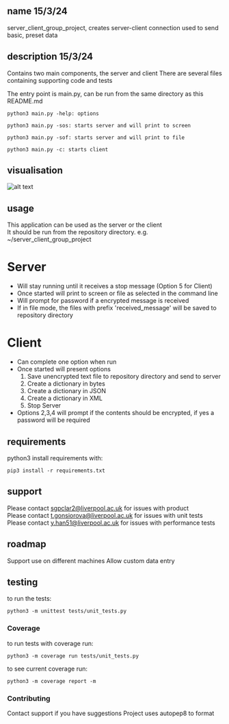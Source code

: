 ## name 15/3/24
server_client_group_project, creates server-client connection used to send basic, preset data 

## description 15/3/24
Contains two main components, the server and client
There are several files containing supporting code and tests

The entry point is main.py, can be run from the same directory as this README.md

```
python3 main.py -help: options
```
```
python3 main.py -sos: starts server and will print to screen
```
```
python3 main.py -sof: starts server and will print to file
```
```
python3 main.py -c: starts client
```

## visualisation
![alt text](GIF1.gif)

## usage
This application can be used as the server or the client    
It should be run from the repository directory. e.g. ~/server_client_group_project   

# Server    
- Will stay running until it receives a stop message (Option 5 for Client)
- Once started will print to screen or file as selected in the command line   
- Will prompt for password if a encrypted message is received  
- If in file mode, the files with prefix 'received_message' will be saved to repository directory   
    
# Client   
- Can complete one option when run     
- Once started will present options     
    1. Save unencrypted text file to repository directory and send to server   
    2. Create a dictionary in bytes   
    3. Create a dictionary in JSON   
    4. Create a dictionary in XML   
    5. Stop Server   
- Options 2,3,4 will prompt if the contents should be encrypted, if yes a password will be required



## requirements
python3
install requirements with: 
```
pip3 install -r requirements.txt
```

## support
Please contact sgpclar2@liverpool.ac.uk for issues with product   
Please contact t.gonsiorova@liverpool.ac.uk for issues with unit tests    
Please contact y.han51@liverpool.ac.uk for issues with performance tests    

## roadmap
Support use on different machines
Allow custom data entry

## testing
to run the tests:
```
python3 -m unittest tests/unit_tests.py
```

### Coverage
to run tests with coverage run:
```
python3 -m coverage run tests/unit_tests.py
```
to see current coverage run:
```
python3 -m coverage report -m     
```

### Contributing
Contact support if you have suggestions
Project uses autopep8 to format

